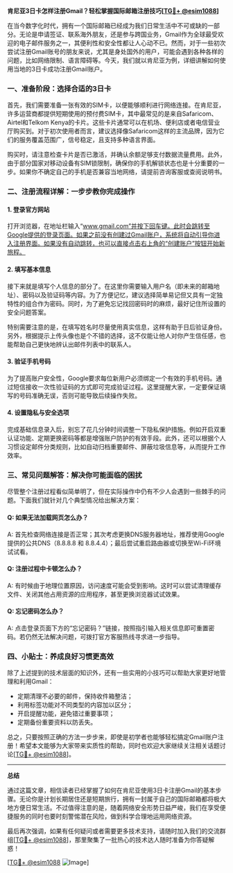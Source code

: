 **肯尼亚3日卡怎样注册Gmail？轻松掌握国际邮箱注册技巧[[TG💪+ @esim1088](https://t.me/s/esim1088)]**

在当今数字化时代，拥有一个国际邮箱已经成为我们日常生活中不可或缺的一部分。无论是申请签证、联系海外朋友，还是参与跨国业务，Gmail作为全球最受欢迎的电子邮件服务之一，其便利性和安全性都让人心动不已。然而，对于一些初次尝试注册Gmail账号的朋友来说，尤其是身处国外的用户，可能会遇到各种各样的问题，比如网络限制、语言障碍等。今天，我们就以肯尼亚为例，详细讲解如何使用当地的3日卡成功注册Gmail账户。

### 一、准备阶段：选择合适的3日卡

首先，我们需要准备一张有效的SIM卡，以便能够顺利进行网络连接。在肯尼亚，许多运营商都提供短期使用的预付费SIM卡，其中最常见的是来自Safaricom、Airtel和Telkom Kenya的卡片。这些卡片通常可以在机场、便利店或者电信营业厅购买到。对于初次使用者而言，建议选择像Safaricom这样的主流品牌，因为它们的服务覆盖范围广，信号稳定，且支持多种语言界面。

购买时，请注意检查卡片是否已激活，并确认余额足够支付数据流量费用。此外，由于部分国家对移动设备有SIM锁限制，确保你的手机解锁状态也是十分重要的一步。如果你不确定自己的手机是否兼容当地网络，请提前咨询客服或查阅说明书。

### 二、注册流程详解：一步步教你完成操作

#### 1. 登录官方网站

打开浏览器，在地址栏输入“www.gmail.com”并按下回车键。此时会跳转至Google提供的登录页面。如果之前没有创建过Gmail账户，系统将自动引导你进入注册界面。如果没有自动跳转，也可以直接点击右上角的“创建账户”按钮开始新旅程。

#### 2. 填写基本信息

接下来就是填写个人信息的部分了。在这里你需要输入用户名（即未来的邮箱地址）、密码以及验证码等内容。为了方便记忆，建议选择简单易记但又具有一定独特性的组合作为密码。同时，为了避免忘记找回密码时的麻烦，最好记住所设置的安全问题答案。

特别需要注意的是，在填写姓名时尽量使用真实信息，这样有助于日后验证身份。另外，根据提示上传头像也是个不错的选择，这不仅能让他人对你产生信任感，也能帮助自己更快地辨认出邮件列表中的联系人。

#### 3. 验证手机号码

为了提高账户安全性，Google要求每位新用户必须绑定一个有效的手机号码。通过短信接收一次性验证码的方式即可完成验证过程。这里提醒大家，一定要保证填写的号码准确无误，否则可能导致后续操作失败。

#### 4. 设置隐私与安全选项

完成基础信息录入后，别忘了花几分钟时间调整一下隐私保护措施。例如开启双重认证功能、定期更换密码等都是增强账户防护的有效手段。此外，还可以根据个人习惯设定邮件分类规则，比如自动归档重要邮件、屏蔽垃圾信息等，从而提升工作效率。

### 三、常见问题解答：解决你可能面临的困扰

尽管整个注册过程看似简单明了，但在实际操作中仍有不少人会遇到一些棘手的问题。下面我们就针对几个典型情况给出解决方案：

#### Q: 如果无法加载网页怎么办？

A: 首先检查网络连接是否正常；其次考虑更换DNS服务器地址，推荐使用Google提供的公共DNS（8.8.8.8 和 8.8.4.4）；最后尝试重启路由器或切换至Wi-Fi环境试试看。

#### Q: 注册过程中卡顿怎么办？

A: 有时候由于地理位置原因，访问速度可能会受到影响。这时可以尝试清理缓存文件、关闭其他占用资源的应用程序，甚至更换浏览器试试效果。

#### Q: 忘记密码怎么办？

A: 点击登录页面下方的“忘记密码？”链接，按照指引输入相关信息即可重置密码。若仍然无法解决问题，可拨打官方客服热线寻求进一步指导。

### 四、小贴士：养成良好习惯更高效

除了上述提到的技术层面的知识外，还有一些实用的小技巧可以帮助大家更好地管理和利用Gmail：

- 定期清理不必要的邮件，保持收件箱整洁；
- 利用标签功能对不同类型的内容加以区分；
- 开启提醒功能，避免错过重要事项；
- 定期备份重要资料以防丢失。

总之，只要按照正确的方法一步步来，即使是初学者也能够轻松搞定Gmail账户注册！希望本文能够为大家带来实质性的帮助，同时也欢迎大家继续关注相关话题讨论[[TG💪+ @esim1088](https://t.me/s/esim1088)]。

---

**总结**

通过这篇文章，相信读者已经掌握了如何在肯尼亚使用3日卡注册Gmail的基本步骤。无论你是计划长期居住还是短期旅行，拥有一封属于自己的国际邮箱都将极大地方便日常生活。不过值得注意的是，随着网络安全形势日益严峻，我们在享受便捷服务的同时也要时刻警惕潜在风险，做到科学合理地运用网络资源。

最后再次强调，如果有任何疑问或者需要更多技术支持，请随时加入我们的交流群组[[TG💪+ @esim1088](https://t.me/s/esim1088)]，那里聚集了一批热心的技术达人随时准备为你答疑解惑！

[[TG💪+ @esim1088](https://t.me/s/esim1088) ![Image](https://i.postimg.cc/4NQfJmqS/Snipaste-2025-05-13-00-14-12.png)]